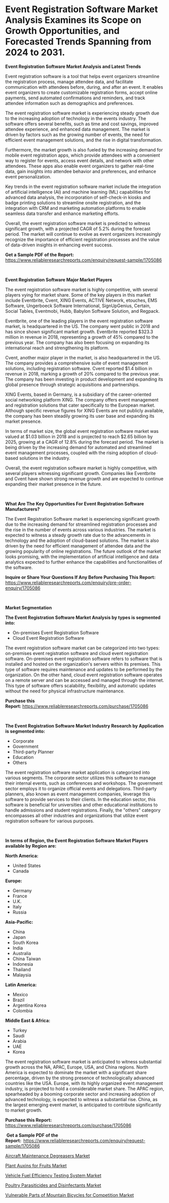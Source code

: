 <p><h1>Event Registration Software Market Analysis Examines its Scope on Growth Opportunities, and Forecasted Trends Spanning from 2024 to 2031.</h1></p><p><strong>Event Registration Software Market Analysis and Latest Trends</strong></p>
<p><p>Event registration software is a tool that helps event organizers streamline the registration process, manage attendee data, and facilitate communication with attendees before, during, and after an event. It enables event organizers to create customizable registration forms, accept online payments, send automated confirmations and reminders, and track attendee information such as demographics and preferences.</p><p>The event registration software market is experiencing steady growth due to the increasing adoption of technology in the events industry. The software offers several benefits, such as time and cost savings, improved attendee experience, and enhanced data management. The market is driven by factors such as the growing number of events, the need for efficient event management solutions, and the rise in digital transformation.</p><p>Furthermore, the market growth is also fueled by the increasing demand for mobile event registration apps, which provide attendees with a convenient way to register for events, access event details, and network with other attendees. These apps also enable event organizers to gather real-time data, gain insights into attendee behavior and preferences, and enhance event personalization.</p><p>Key trends in the event registration software market include the integration of artificial intelligence (AI) and machine learning (ML) capabilities for advanced data analysis, the incorporation of self-check-in kiosks and badge printing solutions to streamline onsite registration, and the integration with CRM and marketing automation platforms to enable seamless data transfer and enhance marketing efforts.</p><p>Overall, the event registration software market is predicted to witness significant growth, with a projected CAGR of 5.2% during the forecast period. The market will continue to evolve as event organizers increasingly recognize the importance of efficient registration processes and the value of data-driven insights in enhancing event success.</p></p>
<p><strong>Get a Sample PDF of the Report:&nbsp;</strong> <a href="https://www.reliableresearchreports.com/enquiry/request-sample/1705086">https://www.reliableresearchreports.com/enquiry/request-sample/1705086</a></p>
<p>&nbsp;</p>
<p><strong>Event Registration Software Major Market Players</strong></p>
<p><p>The event registration software market is highly competitive, with several players vying for market share. Some of the key players in this market include Eventbrite, Cvent, XING Events, ACTIVE Network, etouches, EMS Software, Ungerboeck Software International, SignUpGenius, Certain, Social Tables, Eventmobi, Hubb, Babylon Software Solution, and Regpack.</p><p>Eventbrite, one of the leading players in the event registration software market, is headquartered in the US. The company went public in 2018 and has since shown significant market growth. Eventbrite reported $323.3 million in revenue in 2018, representing a growth of 45% compared to the previous year. The company has also been focusing on expanding its international reach and strengthening its platform.</p><p>Cvent, another major player in the market, is also headquartered in the US. The company provides a comprehensive suite of event management solutions, including registration software. Cvent reported $1.4 billion in revenue in 2018, marking a growth of 20% compared to the previous year. The company has been investing in product development and expanding its global presence through strategic acquisitions and partnerships.</p><p>XING Events, based in Germany, is a subsidiary of the career-oriented social networking platform XING. The company offers event management and registration solutions that cater specifically to the European market. Although specific revenue figures for XING Events are not publicly available, the company has been steadily growing its user base and expanding its market presence.</p><p>In terms of market size, the global event registration software market was valued at $1.03 billion in 2018 and is projected to reach $2.65 billion by 2025, growing at a CAGR of 12.8% during the forecast period. The market is being driven by the increasing demand for automated and streamlined event management processes, coupled with the rising adoption of cloud-based solutions in the industry.</p><p>Overall, the event registration software market is highly competitive, with several players witnessing significant growth. Companies like Eventbrite and Cvent have shown strong revenue growth and are expected to continue expanding their market presence in the future.</p></p>
<p>&nbsp;</p>
<p><strong>What Are The Key Opportunities For Event Registration Software Manufacturers?</strong></p>
<p><p>The Event Registration Software market is experiencing significant growth due to the increasing demand for streamlined registration processes and the rise in the number of events across various industries. The market is expected to witness a steady growth rate due to the advancements in technology and the adoption of cloud-based solutions. The market is also driven by the need for efficient management of attendee data and the growing popularity of online registrations. The future outlook of the market looks promising, with the implementation of artificial intelligence and data analytics expected to further enhance the capabilities and functionalities of the software.</p></p>
<p><strong>Inquire or Share Your Questions If Any Before Purchasing This Report:</strong> <a href="https://www.reliableresearchreports.com/enquiry/pre-order-enquiry/1705086">https://www.reliableresearchreports.com/enquiry/pre-order-enquiry/1705086</a></p>
<p>&nbsp;</p>
<p><strong>Market Segmentation</strong></p>
<p><strong>The Event Registration Software Market Analysis by types is segmented into:</strong></p>
<p><ul><li>On-premises Event Registration Software</li><li>Cloud Event Registration Software</li></ul></p>
<p><p>The event registration software market can be categorized into two types: on-premises event registration software and cloud event registration software. On-premises event registration software refers to software that is installed and hosted on the organization's servers within its premises. This type of software requires maintenance and updates to be performed by the organization. On the other hand, cloud event registration software operates on a remote server and can be accessed and managed through the internet. This type of software offers scalability, flexibility, and automatic updates without the need for physical infrastructure maintenance.</p></p>
<p><strong>Purchase this Report:&nbsp;</strong><a href="https://www.reliableresearchreports.com/purchase/1705086">https://www.reliableresearchreports.com/purchase/1705086</a></p>
<p>&nbsp;</p>
<p><strong>The Event Registration Software Market Industry Research by Application is segmented into:</strong></p>
<p><ul><li>Corporate</li><li>Government</li><li>Third-party Planner</li><li>Education</li><li>Others</li></ul></p>
<p><p>The event registration software market application is categorized into various segments. The corporate sector utilizes this software to manage their internal events, such as conferences and workshops. The government sector employs it to organize official events and delegations. Third-party planners, also known as event management companies, leverage this software to provide services to their clients. In the education sector, this software is beneficial for universities and other educational institutions to handle admissions and student registrations. Finally, the "others" category encompasses all other industries and organizations that utilize event registration software for various purposes.</p></p>
<p>&nbsp;</p>
<p><strong>In terms of Region, the Event Registration Software Market Players available by Region are:</strong></p>
<p>
    <p> <strong> North America: </strong>
        <ul>
            <li>United States</li>
            <li>Canada</li>
        </ul>
        </p> 
    <p> <strong> Europe: </strong>
        <ul>
            <li>Germany</li>
            <li>France</li>
            <li>U.K.</li>
            <li>Italy</li>
            <li>Russia</li>
        </ul>
        </p> 
    <p> <strong> Asia-Pacific: </strong>
        <ul>
            <li>China</li>
            <li>Japan</li>
            <li>South Korea</li>
            <li>India</li>
            <li>Australia</li>
            <li>China Taiwan</li>
            <li>Indonesia</li>
            <li>Thailand</li>
            <li>Malaysia</li>
        </ul>
        </p> 
    <p> <strong> Latin America: </strong>
        <ul>
            <li>Mexico</li>
            <li>Brazil</li>
            <li>Argentina Korea</li>
            <li>Colombia</li>
        </ul>
        </p> 
    <p> <strong> Middle East & Africa: </strong>
        <ul>
            <li>Turkey</li>
            <li>Saudi</li>
            <li>Arabia</li>
            <li>UAE</li>
            <li>Korea</li>
        </ul>
    </p>
    </p>
<p><p>The event registration software market is anticipated to witness substantial growth across the NA, APAC, Europe, USA, and China regions. North America is expected to dominate the market with a significant share percentage, driven by the strong presence of technologically advanced countries like the USA. Europe, with its highly organized event management industry, is projected to hold a considerable market share. The APAC region, spearheaded by a booming corporate sector and increasing adoption of advanced technology, is expected to witness a substantial rise. China, as the largest emerging event market, is anticipated to contribute significantly to market growth.</p></p>
<p><strong>Purchase this Report: </strong><a href="https://www.reliableresearchreports.com/purchase/1705086">https://www.reliableresearchreports.com/purchase/1705086</a></p>
<p>&nbsp;<strong>Get a Sample PDF of the Report:&nbsp;&nbsp;</strong><a href="https://www.reliableresearchreports.com/enquiry/request-sample/1705086">https://www.reliableresearchreports.com/enquiry/request-sample/1705086</a></p>
<p><strong></strong></p>
<p><p><a href="https://medium.com/@bobbyreynolds76g/aircraft-maintenance-degreasers-market-size-and-market-trends-complete-industry-overview-2024-to-a08ee4667377">Aircraft Maintenance Degreasers Market</a></p><p><a href="https://medium.com/@bobbyreynolds76g/plant-auxins-for-fruits-market-the-key-to-successful-business-strategy-forecast-till-2031-54de5820b5ad">Plant Auxins for Fruits Market</a></p><p><a href="https://medium.com/@bobbyreynolds76g/decoding-vehicle-fuel-efficiency-testing-system-market-metrics-market-share-trends-and-growth-3b7f488f8d73">Vehicle Fuel Efficiency Testing System Market</a></p><p><a href="https://medium.com/@bobbyreynolds76g/poultry-parasiticides-and-disinfectants-market-comprehensive-assessment-by-type-application-and-1e3c738350ee">Poultry Parasiticides and Disinfectants Market</a></p><p><a href="https://medium.com/@bobbyreynolds76g/vulnerable-parts-of-mountain-bicycles-for-competition-market-outlook-industry-overview-and-69a8fa451986">Vulnerable Parts of Mountain Bicycles for Competition Market</a></p></p>